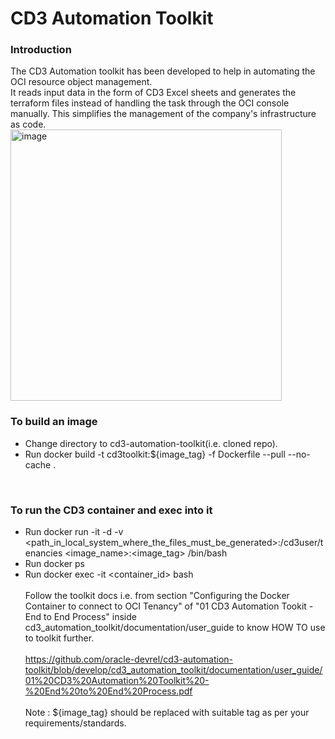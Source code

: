# CD3 Automation Toolkit

### Introduction
The CD3 Automation toolkit has been developed to help in automating the OCI resource object management. 
<br>
It reads input data in the form of CD3 Excel sheets and generates the terraform files instead of handling the task through the OCI console manually. This simplifies the management of the company's infrastructure as code.
<br>
<img width="434" alt="image" src="https://user-images.githubusercontent.com/103475219/199982639-3b78c9cc-1b30-4a78-bafb-75ceb05309c0.png">
<br>
### To build an image
* Change directory to cd3-automation-toolkit(i.e. cloned repo).
* Run docker build -t cd3toolkit:${image_tag} -f Dockerfile --pull --no-cache .
<br>

### To run the CD3 container and exec into it
* Run docker run -it -d -v <path_in_local_system_where_the_files_must_be_generated>:/cd3user/tenancies <image_name>:<image_tag> /bin/bash
* Run docker ps
* Run docker exec -it <container_id> bash
<br><br>
Follow the toolkit docs i.e. from section "Configuring the Docker Container to connect to OCI Tenancy" of "01 CD3 Automation Tookit - End to End Process" inside cd3_automation_toolkit/documentation/user_guide to know HOW TO use to toolkit further.
<br><br>
https://github.com/oracle-devrel/cd3-automation-toolkit/blob/develop/cd3_automation_toolkit/documentation/user_guide/01%20CD3%20Automation%20Toolkit%20-%20End%20to%20End%20Process.pdf
<br><br>
Note : ${image_tag} should be replaced with suitable tag as per your requirements/standards.
